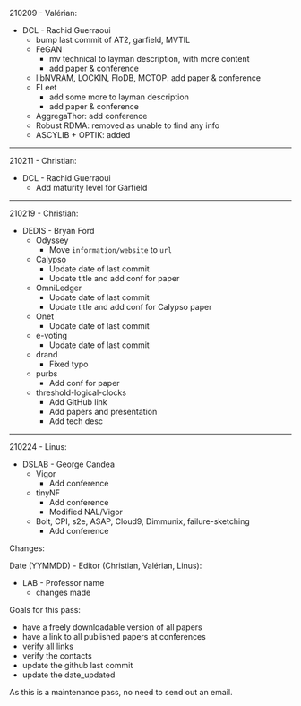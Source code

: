 210209 - Valérian:

- DCL - Rachid Guerraoui
  - bump last commit of AT2, garfield, MVTIL
  - FeGAN
    - mv technical to layman description, with more content
    - add paper & conference
  - libNVRAM, LOCKIN, FloDB, MCTOP: add paper & conference
  - FLeet
    - add some more to layman description
    - add paper & conference
  - AggregaThor: add conference
  - Robust RDMA: removed as unable to find any info
  - ASCYLIB + OPTIK: added

---

210211 - Christian:

- DCL - Rachid Guerraoui
  - Add maturity level for Garfield

---

210219 - Christian:

- DEDIS - Bryan Ford
  - Odyssey
    - Move `information/website` to `url`
  - Calypso
    - Update date of last commit
    - Update title and add conf for paper
  - OmniLedger
    - Update date of last commit
    - Update title and add conf for Calypso paper
  - Onet
    - Update date of last commit
  - e-voting
    - Update date of last commit
  - drand
    - Fixed typo
  - purbs
    - Add conf for paper
  - threshold-logical-clocks
    - Add GitHub link
    - Add papers and presentation
    - Add tech desc

---

210224 - Linus:

- DSLAB - George Candea
  - Vigor
    - Add conference
  - tinyNF
    - Add conference
    - Modified NAL/Vigor
  - Bolt, CPI, s2e, ASAP, Cloud9, Dimmunix, failure-sketching
    - Add conference
  

Changes:

Date (YYMMDD) - Editor (Christian, Valérian, Linus):

- LAB - Professor name
  - changes made

Goals for this pass:

- have a freely downloadable version of all papers
- have a link to all published papers at conferences
- verify all links
- verify the contacts
- update the github last commit
- update the date_updated

As this is a maintenance pass, no need to send out an email.
